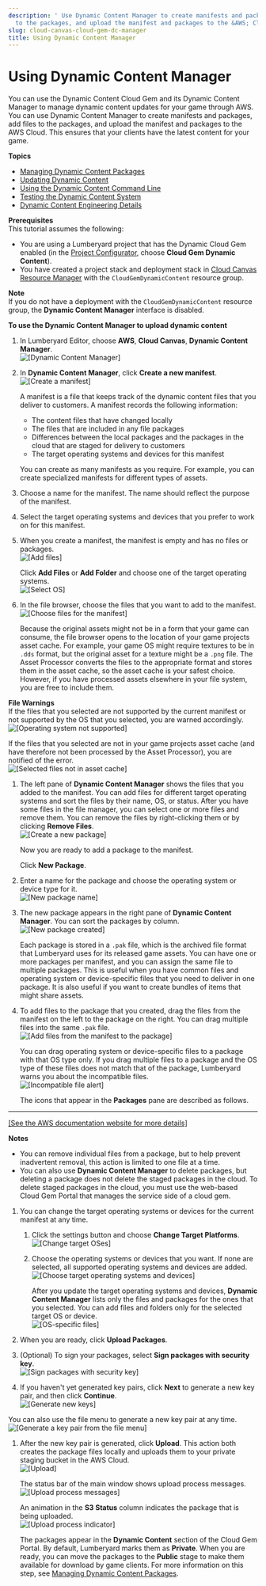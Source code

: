 ```yaml
---
description: ' Use Dynamic Content Manager to create manifests and packages, add files
  to the packages, and upload the manifest and packages to the &AWS; Cloud. '
slug: cloud-canvas-cloud-gem-dc-manager
title: Using Dynamic Content Manager
---
```

# Using Dynamic Content Manager<a name="cloud-canvas-cloud-gem-dc-manager"></a>

You can use the Dynamic Content Cloud Gem and its Dynamic Content Manager to manage dynamic content updates for your game through AWS\. You can use Dynamic Content Manager to create manifests and packages, add files to the packages, and upload the manifest and packages to the AWS Cloud\. This ensures that your clients have the latest content for your game\.

**Topics**
+ [Managing Dynamic Content Packages](cloud-canvas-cloud-gem-dc-managing-packages.md)
+ [Updating Dynamic Content](cloud-canvas-cloud-gem-dc-updating.md)
+ [Using the Dynamic Content Command Line](cloud-canvas-cloud-gem-dc-lmbr-aws.md)
+ [Testing the Dynamic Content System](cloud-canvas-cloud-gem-dc-testing.md)
+ [Dynamic Content Engineering Details](cloud-canvas-cloud-gem-dc-engineering.md)

**Prerequisites**  
This tutorial assumes the following:
+ You are using a Lumberyard project that has the Dynamic Cloud Gem enabled \(in the [Project Configurator](configurator-intro.md), choose **Cloud Gem Dynamic Content**\)\.
+ You have created a project stack and deployment stack in [Cloud Canvas Resource Manager](cloud-canvas-ui-rm-overview.md) with the `CloudGemDynamicContent` resource group\.

**Note**  
If you do not have a deployment with the `CloudGemDynamicContent` resource group, the **Dynamic Content Manager** interface is disabled\.

**To use the Dynamic Content Manager to upload dynamic content**

1. In Lumberyard Editor, choose **AWS**, **Cloud Canvas**, **Dynamic Content Manager**\.  
![\[Dynamic Content Manager\]](/images/userguide/cloud_canvas/cloud-canvas-cloud-gem-dc-manager-1.png)

1. In **Dynamic Content Manager**, click **Create a new manifest**\.  
![\[Create a manifest\]](/images/userguide/cloud_canvas/cloud-canvas-cloud-gem-dc-manager-2-create-manifest.png)

   A manifest is a file that keeps track of the dynamic content files that you deliver to customers\. A manifest records the following information:
   + The content files that have changed locally
   + The files that are included in any file packages
   + Differences between the local packages and the packages in the cloud that are staged for delivery to customers
   + The target operating systems and devices for this manifest

   You can create as many manifests as you require\. For example, you can create specialized manifests for different types of assets\.

1. Choose a name for the manifest\. The name should reflect the purpose of the manifest\.

1. Select the target operating systems and devices that you prefer to work on for this manifest\. 

1. When you create a manifest, the manifest is empty and has no files or packages\.  
![\[Add files\]](/images/userguide/cloud_canvas/cloud-canvas-cloud-gem-dc-manager-3-post-manifest-create.png)

   Click **Add Files** or **Add Folder** and choose one of the target operating systems\.  
![\[Select OS\]](/images/userguide/cloud_canvas/cloud-canvas-cloud-gem-dc-manager-3-platform-menu.png)

1. In the file browser, choose the files that you want to add to the manifest\.  
![\[Choose files for the manifest\]](/images/userguide/cloud_canvas/cloud-canvas-cloud-gem-dc-manager-4.png)

   Because the original assets might not be in a form that your game can consume, the file browser opens to the location of your game projects asset cache\. For example, your game OS might require textures to be in `.dds` format, but the original asset for a texture might be a `.png` file\. The Asset Processor converts the files to the appropriate format and stores them in the asset cache, so the asset cache is your safest choice\. However, if you have processed assets elsewhere in your file system, you are free to include them\.

**File Warnings**  
If the files that you selected are not supported by the current manifest or not supported by the OS that you selected, you are warned accordingly\.  
![\[Operating system not supported\]](/images/userguide/cloud_canvas/cloud-canvas-cloud-gem-dc-manager-4-platform-warning.png)

   If the files that you selected are not in your game projects asset cache \(and have therefore not been processed by the Asset Processor\), you are notified of the error\.  
![\[Selected files not in asset cache\]](/images/userguide/cloud_canvas/cloud-canvas-cloud-gem-dc-manager-4-asset-cache-warning.png)

1. The left pane of **Dynamic Content Manager** shows the files that you added to the manifest\. You can add files for different target operating systems and sort the files by their name, OS, or status\. After you have some files in the file manager, you can select one or more files and remove them\. You can remove the files by right\-clicking them or by clicking **Remove Files**\.  
![\[Create a new package\]](/images/userguide/cloud_canvas/cloud-canvas-cloud-gem-dc-manager-5-file-selected.png)

   Now you are ready to add a package to the manifest\.

   Click **New Package**\.

1. Enter a name for the package and choose the operating system or device type for it\.  
![\[New package name\]](/images/userguide/cloud_canvas/cloud-canvas-cloud-gem-dc-manager-create-package.png)

1. The new package appears in the right pane of **Dynamic Content Manager**\. You can sort the packages by column\.  
![\[New package created\]](/images/userguide/cloud_canvas/cloud-canvas-cloud-gem-dc-manager-7-package-created.png)

   Each package is stored in a `.pak` file, which is the archived file format that Lumberyard uses for its released game assets\. You can have one or more packages per manifest, and you can assign the same file to multiple packages\. This is useful when you have common files and operating system or device\-specific files that you need to deliver in one package\. It is also useful if you want to create bundles of items that might share assets\.

1. To add files to the package that you created, drag the files from the manifest on the left to the package on the right\. You can drag multiple files into the same `.pak` file\.  
![\[Add files from the manifest to the package\]](/images/userguide/cloud_canvas/cloud-canvas-cloud-gem-dc-manager-8-files-added-to-package.png)

   You can drag operating system or device\-specific files to a package with that OS type only\. If you drag multiple files to a package and the OS type of these files does not match that of the package, Lumberyard warns you about the incompatible files\.  
![\[Incompatible file alert\]](/images/userguide/cloud_canvas/cloud-canvas-cloud-gem-dc-manager-8-incompatible-platform-files-dialog.png)

   The icons that appear in the **Packages** pane are described as follows\.  
****    
[\[See the AWS documentation website for more details\]](http://docs.aws.amazon.com/lumberyard/latest/userguide/cloud-canvas-cloud-gem-dc-manager.html)

   **Notes**
   + You can remove individual files from a package, but to help prevent inadvertent removal, this action is limited to one file at a time\.
   + You can also use **Dynamic Content Manager** to delete packages, but deleting a package does not delete the staged packages in the cloud\. To delete staged packages in the cloud, you must use the web\-based Cloud Gem Portal that manages the service side of a cloud gem\.

1. You can change the target operating systems or devices for the current manifest at any time\.

   1. Click the settings button and choose **Change Target Platforms**\.  
![\[Change target OSes\]](/images/userguide/cloud_canvas/cloud-canvas-cloud-gem-dc-manager-platform-setting.png)

   1. Choose the operating systems or devices that you want\. If none are selected, all supported operating systems and devices are added\.  
![\[Choose target operating systems and devices\]](/images/userguide/cloud_canvas/cloud-canvas-cloud-gem-dc-manager-change-target-platforms.png)

      After you update the target operating systems and devices, **Dynamic Content Manager** lists only the files and packages for the ones that you selected\. You can add files and folders only for the selected target OS or device\.  
![\[OS-specific files\]](/images/userguide/cloud_canvas/cloud-canvas-cloud-gem-dc-manager-platform-specific-files.png)

1. When you are ready, click **Upload Packages**\.

1. \(Optional\) To sign your packages, select **Sign packages with security key**\.  
![\[Sign packages with security key\]](/images/userguide/cloud_canvas/cloud-canvas-cloud-gem-dc-manager-sign-packages.png)

1.  If you haven't yet generated key pairs, click **Next** to generate a new key pair, and then click **Continue**\.  
![\[Generate new keys\]](/images/userguide/cloud_canvas/cloud-canvas-cloud-gem-dc-manager-generate-new-keys.png)

   You can also use the file menu to generate a new key pair at any time\.  
![\[Generate a key pair from the file menu\]](/images/userguide/cloud_canvas/cloud-canvas-cloud-gem-dc-manager-file-menu-generate-new-keys.png)

1. After the new key pair is generated, click **Upload**\. This action both creates the package files locally and uploads them to your private staging bucket in the AWS Cloud\.  
![\[Upload\]](/images/userguide/cloud_canvas/cloud-canvas-cloud-gem-dc-manager-upload-key-exists.png)

   The status bar of the main window shows upload process messages\.  
![\[Upload process messages\]](/images/userguide/cloud_canvas/cloud-canvas-cloud-gem-dc-manager-upload-process.png)

   An animation in the **S3 Status** column indicates the package that is being uploaded\.  
![\[Upload process indicator\]](/images/userguide/cloud_canvas/cloud-canvas-cloud-gem-dc-manager-upload-process-animation.png)

   The packages appear in the **Dynamic Content** section of the Cloud Gem Portal\. By default, Lumberyard marks them as **Private**\. When you are ready, you can move the packages to the **Public** stage to make them available for download by game clients\. For more information on this step, see [Managing Dynamic Content Packages](cloud-canvas-cloud-gem-dc-managing-packages.md)\.